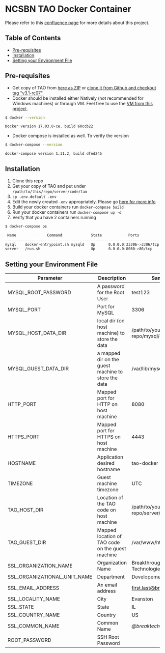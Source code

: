 # NCSBN TAO Docker Container
Please refer to this [confluence page](https://breaktech.atlassian.net/wiki/display/NCSBN/TAO+Docker+Set+Special+Project)
for more details about this project.

## Table of Contents
- [Pre-requisites](#pre-requisites)
- [Installation](#installation)
- [Setting your Environment File](#setting-your-environment-file)

## Pre-requisites
- Get copy of TAO from [here as ZIP](http://releases.taotesting.com/TAO_3.1.0-RC7_build.zip) or
[clone it from Github and checkout tag "v3.1-rc07"](https://github.com/oat-sa/package-tao)
- Docker should be installed either Natively (not recommended for Windows machines) or through VM. Feel free to use the
[VM from this project](https://github.com/minaeakhalil/docker).
```bash
$ docker --version

Docker version 17.03.0-ce, build 60ccb22
```
- Docker compose is installed as well. To verify the version
```bash
$ docker-compose --version

docker-compose version 1.11.2, build dfed245
```

## Installation
1. Clone this repo
2. Get your copy of TAO and put under `/path/to/this/repo/server/code/tao`
3. `cp .env.default .env`
4. Edit the newly created `.env` appropriately. Please go [here for more info](#setting-your-environment-file)
5. Build your docker containers run `docker-compose build`
6. Run your docker containers run `docker-compose up -d`
7. Verify that you have 2 containers running
```bash
$ docker-compose ps

 Name              Command             State            Ports          
----------------------------------------------------------------------
mysql    docker-entrypoint.sh mysqld   Up      0.0.0.0:33306->3306/tcp 
server   /run.sh                       Up      0.0.0.0:8080->80/tcp   
```

## Setting your Environment File
| Parameter | Description | Sample |
| --------- | ----------- | ------ |
| MYSQL_ROOT_PASSWORD | A password for the Root User | test123 |
| MYSQL_PORT | Port for MySQL | 3306 |
| MYSQL_HOST_DATA_DIR | local dir (on host machine) to store the data | /path/to/your/local-repo/mysql/data |
| MYSQL_GUEST_DATA_DIR | a mapped dir on the guest machine to store the data | /var/lib/mysql |
| HTTP_PORT | Mapped port for HTTP on host machine | 8080 |
| HTTPS_PORT | Mapped port for HTTPS on host machine | 4443 |
| HOSTNAME | Application desired hostname | tao-docker |
| TIMEZONE | Guest machine timezone | UTC |
| TAO_HOST_DIR | Location of the TAO code on host machine | /path/to/your/local-repo/server/code/tao |
| TAO_GUEST_DIR | Mapped location of TAO code on the guest machine | /var/www/html |
| SSL_ORGANIZATION_NAME | Organization Name | Breakthrough Technologies LLC |
| SSL_ORGANIZATIONAL_UNIT_NAME | Department | Developement |
| SSL_EMAIL_ADDRESS | An email address | first.last@breaktech.com |
| SSL_LOCALITY_NAME | City | Evanston |
| SSL_STATE | State | IL |
| SSL_COUNTRY_NAME | Country | US |
| SSL_COMMON_NAME | Common Name | *@breaktech.com* |
| ROOT_PASSWORD | SSH Root Password | |

